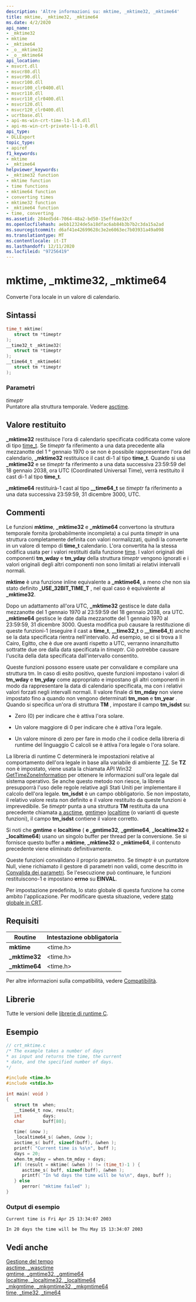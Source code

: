 ```yaml
---
description: 'Altre informazioni su: mktime, _mktime32, _mktime64'
title: mktime, _mktime32, _mktime64
ms.date: 4/2/2020
api_name:
- _mktime32
- mktime
- _mktime64
- _o__mktime32
- _o__mktime64
api_location:
- msvcrt.dll
- msvcr80.dll
- msvcr90.dll
- msvcr100.dll
- msvcr100_clr0400.dll
- msvcr110.dll
- msvcr110_clr0400.dll
- msvcr120.dll
- msvcr120_clr0400.dll
- ucrtbase.dll
- api-ms-win-crt-time-l1-1-0.dll
- api-ms-win-crt-private-l1-1-0.dll
api_type:
- DLLExport
topic_type:
- apiref
f1_keywords:
- mktime
- _mktime64
helpviewer_keywords:
- _mktime32 function
- mktime function
- time functions
- mktime64 function
- converting times
- mktime32 function
- _mktime64 function
- time, converting
ms.assetid: 284ed5d4-7064-48a2-bd50-15effdae32cf
ms.openlocfilehash: aebb12324de5a18dfac6ab84b3b7b2c3da15a2ad
ms.sourcegitcommit: d6af41e42699628c3e2e6063ec7b03931a49a098
ms.translationtype: MT
ms.contentlocale: it-IT
ms.lasthandoff: 12/11/2020
ms.locfileid: "97256419"
---
```

# <a name="mktime-_mktime32-_mktime64"></a>mktime, _mktime32, _mktime64

Converte l'ora locale in un valore di calendario.

## <a name="syntax"></a>Sintassi

```C
time_t mktime(
   struct tm *timeptr
);
__time32_t _mktime32(
   struct tm *timeptr
);
__time64_t _mktime64(
   struct tm *timeptr
);
```

### <a name="parameters"></a>Parametri

*timeptr*<br/>
Puntatore alla struttura temporale. Vedere [asctime](asctime-wasctime.md).

## <a name="return-value"></a>Valore restituito

**_mktime32** restituisce l'ora di calendario specificata codificata come valore di tipo [time_t](../../c-runtime-library/standard-types.md). Se *timeptr* fa riferimento a una data precedente alla mezzanotte del 1 ° gennaio 1970 o se non è possibile rappresentare l'ora del calendario, **_mktime32** restituisce il cast di-1 al tipo **time_t**. Quando si usa **_mktime32** e se *timeptr* fa riferimento a una data successiva 23:59:59 del 18 gennaio 2038, ora UTC (Coordinated Universal Time), verrà restituito il cast di-1 al tipo **time_t**.

**_mktime64** restituirà-1 cast al tipo **__time64_t** se *timeptr* fa riferimento a una data successiva 23:59:59, 31 dicembre 3000, UTC.

## <a name="remarks"></a>Commenti

Le funzioni **mktime**, **_mktime32** e **_mktime64** convertono la struttura temporale fornita (probabilmente incompleta) a cui punta *timeptr* in una struttura completamente definita con valori normalizzati, quindi la converte in un valore di tempo di **time_t** calendario. L'ora convertita ha la stessa codifica usata per i valori restituiti dalla funzione [time](time-time32-time64.md). I valori originali dei componenti **tm_wday** e **tm_yday** della struttura *timeptr* vengono ignorati e i valori originali degli altri componenti non sono limitati ai relativi intervalli normali.

**mktime** è una funzione inline equivalente a **_mktime64**, a meno che non sia stato definito **_USE_32BIT_TIME_T** , nel qual caso è equivalente al **_mktime32**.

Dopo un adattamento all'ora UTC, **_mktime32** gestisce le date dalla mezzanotte del 1 gennaio 1970 al 23:59:59 del 18 gennaio 2038, ora UTC. **_mktime64** gestisce le date dalla mezzanotte del 1 gennaio 1970 al 23:59:59, 31 dicembre 3000. Questa modifica può causare la restituzione di queste funzioni-1 (eseguire il cast a **time_t**, **__time32_t** o **__time64_t**) anche se la data specificata rientra nell'intervallo. Ad esempio, se ci si trova a Il Cairo, Egitto, che è due ore avanti rispetto a UTC, verranno innanzitutto sottratte due ore dalla data specificata in *timeptr*. Ciò potrebbe causare l'uscita della data specificata dall'intervallo consentito.

Queste funzioni possono essere usate per convalidare e compilare una struttura tm. In caso di esito positivo, queste funzioni impostano i valori di **tm_wday** e **tm_yday** come appropriato e impostano gli altri componenti in modo da rappresentare la data di calendario specificata, ma con i relativi valori forzati negli intervalli normali. Il valore finale di **tm_mday** non viene impostato fino a quando non vengono determinati **tm_mon** e **tm_year** . Quando si specifica un'ora di struttura **TM** , impostare il campo **tm_isdst** su:

- Zero (0) per indicare che è attiva l'ora solare.

- Un valore maggiore di 0 per indicare che è attiva l'ora legale.

- Un valore minore di zero per fare in modo che il codice della libreria di runtime del linguaggio C calcoli se è attiva l'ora legale o l'ora solare.

La libreria di runtime C determinerà le impostazioni relative al comportamento dell'ora legale in base alla variabile di ambiente [TZ](tzset.md). Se **TZ** non è impostato, viene usata la chiamata API Win32 [GetTimeZoneInformation](/windows/win32/api/timezoneapi/nf-timezoneapi-gettimezoneinformation) per ottenere le informazioni sull'ora legale dal sistema operativo. Se anche questo metodo non riesce, la libreria presupporrà l'uso delle regole relative agli Stati Uniti per implementare il calcolo dell'ora legale. **tm_isdst** è un campo obbligatorio. Se non impostato, il relativo valore resta non definito e il valore restituito da queste funzioni è imprevedibile. Se *timeptr* punta a una struttura **TM** restituita da una precedente chiamata [a asctime](asctime-wasctime.md), [gmtime](gmtime-gmtime32-gmtime64.md)o [localtime](localtime-localtime32-localtime64.md) (o varianti di queste funzioni), il campo **tm_isdst** contiene il valore corretto.

Si noti che **gmtime** e **localtime** ( **e _gmtime32**, **_gmtime64**, **_localtime32** e **_localtime64**) usano un singolo buffer per thread per la conversione. Se si fornisce questo buffer a **mktime**, **_mktime32** o **_mktime64**, il contenuto precedente viene eliminato definitivamente.

Queste funzioni convalidano il proprio parametro. Se *timeptr* è un puntatore Null, viene richiamato il gestore di parametri non validi, come descritto in [Convalida dei parametri](../../c-runtime-library/parameter-validation.md). Se l'esecuzione può continuare, le funzioni restituiscono-1 e impostano **errno** su **EINVAL**.

Per impostazione predefinita, lo stato globale di questa funzione ha come ambito l'applicazione. Per modificare questa situazione, vedere [stato globale in CRT](../global-state.md).

## <a name="requirements"></a>Requisiti

|Routine|Intestazione obbligatoria|
|-------------|---------------------|
|**mktime**|\<time.h>|
|**_mktime32**|\<time.h>|
|**_mktime64**|\<time.h>|

Per altre informazioni sulla compatibilità, vedere [Compatibilità](../../c-runtime-library/compatibility.md).

## <a name="libraries"></a>Librerie

Tutte le versioni delle [librerie di runtime C](../../c-runtime-library/crt-library-features.md).

## <a name="example"></a>Esempio

```C
// crt_mktime.c
/* The example takes a number of days
* as input and returns the time, the current
* date, and the specified number of days.
*/

#include <time.h>
#include <stdio.h>

int main( void )
{
   struct tm  when;
   __time64_t now, result;
   int        days;
   char       buff[80];

   time( &now );
   _localtime64_s( &when, &now );
   asctime_s( buff, sizeof(buff), &when );
   printf( "Current time is %s\n", buff );
   days = 20;
   when.tm_mday = when.tm_mday + days;
   if( (result = mktime( &when )) != (time_t)-1 ) {
      asctime_s( buff, sizeof(buff), &when );
      printf( "In %d days the time will be %s\n", days, buff );
   } else
      perror( "mktime failed" );
}
```

### <a name="sample-output"></a>Output di esempio

```Output
Current time is Fri Apr 25 13:34:07 2003

In 20 days the time will be Thu May 15 13:34:07 2003
```

## <a name="see-also"></a>Vedi anche

[Gestione del tempo](../../c-runtime-library/time-management.md)<br/>
[asctime, _wasctime](asctime-wasctime.md)<br/>
[gmtime, _gmtime32, _gmtime64](gmtime-gmtime32-gmtime64.md)<br/>
[localtime, _localtime32, _localtime64](localtime-localtime32-localtime64.md)<br/>
[_mkgmtime, _mkgmtime32, _mkgmtime64](mkgmtime-mkgmtime32-mkgmtime64.md)<br/>
[time, _time32, _time64](time-time32-time64.md)<br/>
